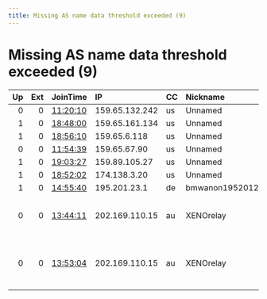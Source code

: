 ```yaml
---
title: Missing AS name data threshold exceeded (9)
---
```


# Missing AS name data threshold exceeded (9)

|   Up |   Ext | JoinTime                                                                                            | IP             | CC   | Nickname         |   ORp |   Dirp | Version   | Contact                      | OS    |   eFamMembers |
|-----:|------:|:----------------------------------------------------------------------------------------------------|:---------------|:-----|:-----------------|------:|-------:|:----------|:-----------------------------|:------|--------------:|
|    0 |     0 | [11:20:10](https://metrics.torproject.org/rs.html#details/76DC7B543C9CC92EA2DDECA5A0218C7603A81D34) | 159.65.132.242 | us   | Unnamed          |  9001 |   9030 | 0.3.2.9   | None                         | Linux |             1 |
|    1 |     0 | [18:48:00](https://metrics.torproject.org/rs.html#details/D61A36B7B1EE1CBAA321C60768012E4E90AC352D) | 159.65.161.134 | us   | Unnamed          |   443 |     80 | 0.2.9.14  | None                         | Linux |             1 |
|    1 |     0 | [18:56:10](https://metrics.torproject.org/rs.html#details/A6B0C31327FF4C7C2047756A4200677459E7CBF1) | 159.65.6.118   | us   | Unnamed          |   443 |     80 | 0.2.9.14  | None                         | Linux |             1 |
|    0 |     0 | [11:54:39](https://metrics.torproject.org/rs.html#details/0A38802603FF11C797F85E4793015DB8BEC864CF) | 159.65.67.90   | us   | Unnamed          |  9001 |   9030 | 0.3.2.9   | None                         | Linux |             1 |
|    1 |     0 | [19:03:27](https://metrics.torproject.org/rs.html#details/887EFA043D1CC5E143F8499D231D68D80741E4FE) | 159.89.105.27  | us   | Unnamed          |   443 |     80 | 0.2.9.14  | None                         | Linux |             1 |
|    1 |     0 | [18:52:02](https://metrics.torproject.org/rs.html#details/64226457B25CA2D9C855B84F35CB58852349CA83) | 174.138.3.20   | us   | Unnamed          |   443 |     80 | 0.2.9.14  | None                         | Linux |             1 |
|    1 |     0 | [14:55:40](https://metrics.torproject.org/rs.html#details/50F1D32B208A2D97F124882137C0A3BDB74EDD09) | 195.201.23.1   | de   | bmwanon195201231 |   443 |      0 | 0.3.2.9   | None                         | Linux |             1 |
|    0 |     0 | [13:44:11](https://metrics.torproject.org/rs.html#details/13EACAA530FB96EBBC84D8FBD811FD76CE66E8D2) | 202.169.110.15 | au   | XENOrelay        |  9001 |   9030 | 0.3.2.9   | eva dot xeno dot tor a       | Linux |             1 |
|    0 |     0 | [13:53:04](https://metrics.torproject.org/rs.html#details/E953CF746C0CDD4370139CE28DA080499FFB2DAD) | 202.169.110.15 | au   | XENOrelay        |  9001 |      0 | 0.3.2.9   | EVA XENO &lt;eva dot xeno do | Linux |             1 |
